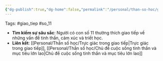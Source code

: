 ```yaml
---
{"dg-publish":true,"dg-home":false,"permalink":"/personal/than-so-hoc/giao-tiep-tinh-than-sau-sac/","dgPassFrontmatter":true,"noteIcon":"","updated":"2025-01-14T22:28:28.123+07:00"}
---
```




Tags: #giao_tiep #so_11

- **Tìm kiếm sự sâu sắc**: Người có con số 11 thường thích giao tiếp về những vấn đề tinh thần, cảm xúc và triết học.
- **Liên kết**: [[Personal/Thần số học/Trực giác trong giao tiếp\|Trực giác trong giao tiếp]], [[Personal/Thần số học/Chủ đề cuộc sống tinh thần và mục tiêu lớn lao\|Chủ đề cuộc sống tinh thần và mục tiêu lớn lao]]
